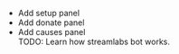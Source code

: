 - Add setup panel  
- Add donate panel  
- Add causes panel  
TODO: Learn how streamlabs bot works.  
